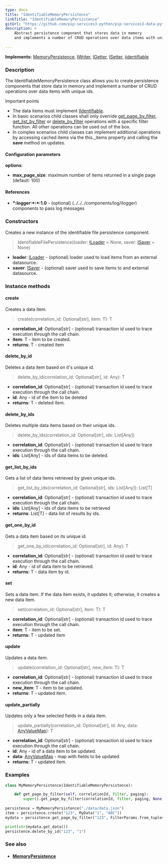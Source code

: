 ```yaml
---
type: docs
title: "IdentifiableMemoryPersistence"
linkTitle: "IdentifiableMemoryPersistence"
gitUrl: "https://github.com/pip-services3-python/pip-services3-data-python"
description: >
    Abstract persistence component that stores data in memory
    and implements a number of CRUD operations over data items with unique ids.
    
---
```


**Implements:** [MemoryPersistence](memory_persistence), [IWriter](../../core/iwriter), [IGetter](../../core/igetter), [ISetter](../../core/isetter), [iidentifiable](../../../commons/data/iidentifiable)

### Description

The IdentifiableMemoryPersistence class allows you to create persistence components that store data in memory and implement a number of CRUD operations over data items with unique ids.

Important points

- The data items must implement [IIdentifiable](../../../commons/data/iidentifiable).
- In basic scenarios child classes shall only override [get_page_by_filter](../mysql_persistence/#get_page_by_filter), [get_list_by_filter](../memory_persistence/#get_list_by_filter) or [delete_by_filter](../mysql_persistence/#delete_by_filter) operations with a specific filter function. All other operations can be used out of the box. 
- In complex scenarios child classes can implement additional operations by accessing cached items via the this._items property and calling the **save** method on updates.

#### Configuration parameters

**options**:
- **max_page_size**: maximum number of items returned in a single page (default: 100)

#### References
- **\*:logger:\*:\*:1.0** - (optional) (../../../components/log/ilogger) components to pass log messages

### Constructors
Creates a new instance of the identifiable file persistence component.

> IdentifiableFilePersistence(loader: [ILoader](../../core/iloader) = None, saver: [ISaver](../../core/isaver) = None)

- **loader**: [ILoader](../../core/iloader) - (optional) loader used to load items from an external datasource.
- **saver**: [ISaver](../../core/isaver) - (optional) saver used to save items to  and external datasource.


### Instance methods

#### create
Creates a data item.

> create(correlation_id: Optional[str], item: T): T

- **correlation_id**: Optional[str] - (optional) transaction id used to trace execution through the call chain.
- **item**: T - item to be created.
- **returns**: T - created item


#### delete_by_id
Deletes a data item based on it's unique id.

> delete_by_id(correlation_id: Optional[str], id: Any): T

- **correlation_id**: Optional[str] - (optional) transaction id used to trace execution through the call chain.
- **id**: Any -  id of the item to be deleted
- **returns**: T - deleted item.


#### delete_by_ids
Deletes multiple data items based on their unique ids.

> delete_by_ids(correlation_id: Optional[str], ids: List[Any])

- **correlation_id**: Optional[str] - (optional) transaction id used to trace execution through the call chain.
- **ids**: List[Any] -  ids of data items to be deleted.


#### get_list_by_ids
Gets a list of data items retrieved by given unique ids.

> get_list_by_ids(correlation_id: Optional[str], ids: List[Any]): List[T]

- **correlation_id**: Optional[str] - (optional) transaction id used to trace execution through the call chain.
- **ids**: List[Any] -  ids of data items to be retrieved
- **returns**: List[T] - data list of results by ids.


#### get_one_by_id
Gets a data item based on its unique id.

> get_one_by_id(correlation_id: Optional[str], id: Any): T

- **correlation_id**: Optional[str] - (optional) transaction id used to trace execution through the call chain.
- **id**: Any - id of data item to be retrieved.
- **returns**: T - data item by id.


#### set
Sets a data item. If the data item exists, it updates it; otherwise, it creates a new data item.

> set(correlation_id: Optional[str], item: T): T

- **correlation_id**: Optional[str] - (optional) transaction id used to trace execution through the call chain.
- **item**: T - item to be set.
- **returns**: T - updated item


#### update
Updates a data item.

> update(correlation_id: Optional[str], new_item: T): T

- **correlation_id**: Optional[str] - (optional) transaction id used to trace execution through the call chain.
- **new_item**: T - item to be updated.
- **returns**: T - updated item.


#### update_partially
Updates only a few selected fields in a data item.

> update_partially(correlation_id: Optional[str], id: Any, data: [AnyValueMap](../../../commons/data/any_value_map)): T

- **correlation_id**: Optional[str] - (optional) transaction id used to trace execution through the call chain.
- **id**: Any - id of a data item to be updated.
- **data**: [AnyValueMap](../../../commons/data/any_value_map) - map with fields to be updated.
- **returns**: T - updated item.

### Examples

```python
class MyMemoryPersistence(IdentifiableMemoryPersistence):

    def get_page_by_filter(self, correlationId, filter, paging):
        super().get_page_by_filter(correlationId, filter, paging, None)
        
persistence = MyMemoryPersistence("./data/data.json")
item = persistence.create("123", MyData("1", "ABC"))
mydata = persistence.get_page_by_filter("123", FilterParams.from_tuples("name", "ABC"), None, None)

print(str(mydata.get_data())
persistence.delete_by_id("123", "1")

```

### See also
- #### [MemoryPersistence](../memory_persistence)
